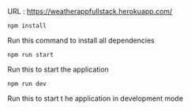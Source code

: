 URL : https://weatherappfullstack.herokuapp.com/

```npm install```

Run this command to install all dependencies   

```npm run start```

Run this to start the application

```npm run dev```

Run this to start t he application in development mode
